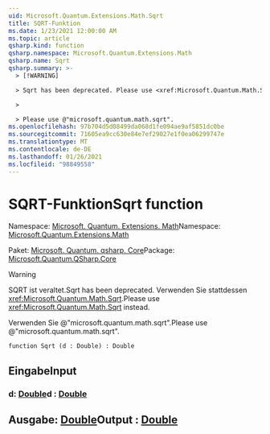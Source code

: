 ```yaml
---
uid: Microsoft.Quantum.Extensions.Math.Sqrt
title: SQRT-Funktion
ms.date: 1/23/2021 12:00:00 AM
ms.topic: article
qsharp.kind: function
qsharp.namespace: Microsoft.Quantum.Extensions.Math
qsharp.name: Sqrt
qsharp.summary: >-
  > [!WARNING]

  > Sqrt has been deprecated. Please use <xref:Microsoft.Quantum.Math.Sqrt> instead.

  >

  > Please use @"microsoft.quantum.math.sqrt".
ms.openlocfilehash: 97b704d5d08499da068d1fe094ae9af5851dc0be
ms.sourcegitcommit: 71605ea9cc630e84e7ef29027e1f0ea06299747e
ms.translationtype: MT
ms.contentlocale: de-DE
ms.lasthandoff: 01/26/2021
ms.locfileid: "98849558"
---
```

# <a name="sqrt-function"></a><span data-ttu-id="0aeb4-102">SQRT-Funktion</span><span class="sxs-lookup"><span data-stu-id="0aeb4-102">Sqrt function</span></span>

<span data-ttu-id="0aeb4-103">Namespace: [Microsoft. Quantum. Extensions. Math](xref:Microsoft.Quantum.Extensions.Math)</span><span class="sxs-lookup"><span data-stu-id="0aeb4-103">Namespace: [Microsoft.Quantum.Extensions.Math](xref:Microsoft.Quantum.Extensions.Math)</span></span>

<span data-ttu-id="0aeb4-104">Paket: [Microsoft. Quantum. qsharp. Core](https://nuget.org/packages/Microsoft.Quantum.QSharp.Core)</span><span class="sxs-lookup"><span data-stu-id="0aeb4-104">Package: [Microsoft.Quantum.QSharp.Core](https://nuget.org/packages/Microsoft.Quantum.QSharp.Core)</span></span>


> [!WARNING]
> <span data-ttu-id="0aeb4-105">SQRT ist veraltet.</span><span class="sxs-lookup"><span data-stu-id="0aeb4-105">Sqrt has been deprecated.</span></span> <span data-ttu-id="0aeb4-106">Verwenden Sie stattdessen <xref:Microsoft.Quantum.Math.Sqrt>.</span><span class="sxs-lookup"><span data-stu-id="0aeb4-106">Please use <xref:Microsoft.Quantum.Math.Sqrt> instead.</span></span>
>
> <span data-ttu-id="0aeb4-107">Verwenden Sie @"microsoft.quantum.math.sqrt".</span><span class="sxs-lookup"><span data-stu-id="0aeb4-107">Please use @"microsoft.quantum.math.sqrt".</span></span>



```qsharp
function Sqrt (d : Double) : Double
```


## <a name="input"></a><span data-ttu-id="0aeb4-108">Eingabe</span><span class="sxs-lookup"><span data-stu-id="0aeb4-108">Input</span></span>

### <a name="d--double"></a><span data-ttu-id="0aeb4-109">d: [Double](xref:microsoft.quantum.lang-ref.double)</span><span class="sxs-lookup"><span data-stu-id="0aeb4-109">d : [Double](xref:microsoft.quantum.lang-ref.double)</span></span>





## <a name="output--double"></a><span data-ttu-id="0aeb4-110">Ausgabe: [Double](xref:microsoft.quantum.lang-ref.double)</span><span class="sxs-lookup"><span data-stu-id="0aeb4-110">Output : [Double](xref:microsoft.quantum.lang-ref.double)</span></span>

